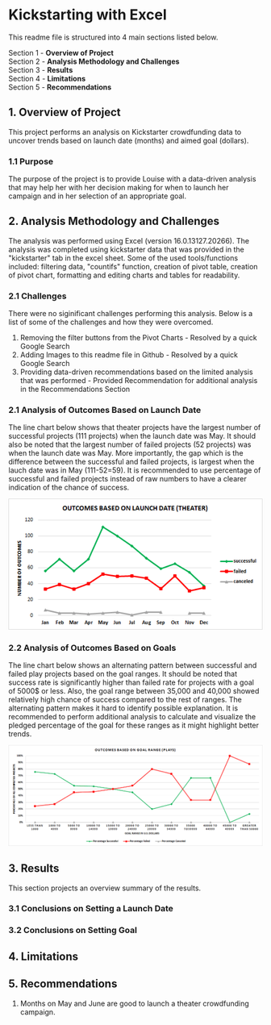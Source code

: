 # Kickstarting with Excel
This readme file is structured into 4 main sections listed below.  

Section 1 - **Overview of Project**  
Section 2 - **Analysis Methodology and Challenges**  
Section 3 - **Results**  
Section 4 - **Limitations**  
Section 5 - **Recommendations** 

## 1. Overview of Project
This project performs an analysis on Kickstarter crowdfunding data to uncover trends based on launch date (months) and aimed goal (dollars).
### 1.1 Purpose
The purpose of the project is to provide Louise with a data-driven analysis that may help her with her decision making for when to launch her campaign and in her selection of an appropriate goal.
## 2. Analysis Methodology and Challenges
The analysis was performed using Excel (version 16.0.13127.20266). The analysis was completed using kickstarter data that was provided in the "kickstarter" tab in the excel sheet. Some of the used tools/functions included: filtering data, "countifs" function, creation of pivot table, creation of pivot chart, formatting and editing charts and tables for readability.

### 2.1 Challenges
There were no siginificant challenges performing this analysis. Below is a list of some of the challenges and how they were overcomed.

1) Removing the filter buttons from the Pivot Charts - Resolved by a quick Google Search
2) Adding Images to this readme file in Github - Resolved by a quick Google Search 
3) Providing data-driven recommendations based on the limited analysis that was performed - Provided Recommendation for additional analysis in the Recommendations Section

### 2.1 Analysis of Outcomes Based on Launch Date
The line chart below shows that theater projects have the largest number of successful projects (111 projects) when the launch date was May. It should also be noted that the largest number of failed projects (52 projects) was when the launch date was May. More importantly, the gap which is the difference between the successful and failed projects, is largest when the lauch date was in May (111-52=59). It is recommended to use percentage of successful and failed projects instead of raw numbers to have a clearer indication of the chance of success.

![Outcomes based on Launch Date](https://github.com/HoussamGhandour/Kickstarter-analysis/blob/master/Theater_Outcomes_vs_Launch.png)

### 2.2 Analysis of Outcomes Based on Goals
The line chart below shows an alternating pattern between successful and failed play projects based on the goal ranges. It should be noted that success rate is significantly higher than failed rate for projects with a goal of 5000$ or less. Also, the goal range between 35,000 and 40,000 showed relatively high chance of success compared to the rest of ranges. The alternating pattern makes it hard to identify possible explanation. It is recommended to perform additional analysis to calculate and visualize the pledged percentage of the goal for these ranges as it might highlight better trends. 

![Outcomes based on Goals](https://github.com/HoussamGhandour/Kickstarter-analysis/blob/master/Outcomes_vs_Goals.png)


## 3. Results
This section projects an overview summary of the results.

### 3.1 Conclusions on Setting a Launch Date

### 3.2 Conclusions on Setting Goal

## 4. Limitations

## 5. Recommendations
1. Months on May and June are good to launch a theater crowdfunding campaign.




